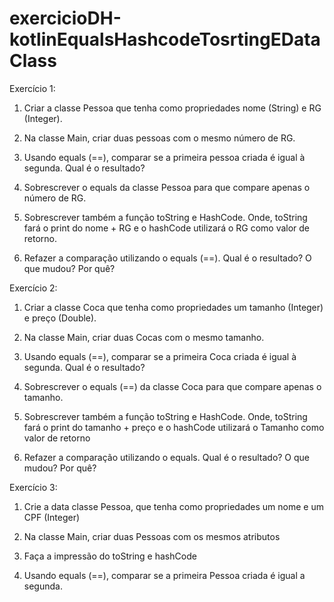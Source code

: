 # exercicioDH-kotlinEqualsHashcodeTosrtingEDataClass

Exercício 1:


1. Criar a classe Pessoa que tenha como propriedades nome (String) e RG (Integer).

3. Na classe Main, criar duas pessoas com o mesmo número de RG.

5. Usando equals (==), comparar se a primeira pessoa criada é igual à segunda. Qual é o resultado?

7. Sobrescrever o equals da classe Pessoa para que compare apenas o número de RG.

9. Sobrescrever também a função toString e HashCode. Onde, toString fará o print do nome + RG e o hashCode utilizará o RG como valor de retorno.

11. Refazer a comparação utilizando o equals (==). Qual é o resultado? O que mudou? Por quê?




Exercício 2:


1. Criar a classe Coca que tenha como propriedades um tamanho (Integer) e preço (Double).

3. Na classe Main, criar duas Cocas com o mesmo tamanho.

5. Usando equals (==), comparar se a primeira Coca criada é igual à segunda. Qual é o resultado?

7. Sobrescrever o equals (==) da classe Coca para que compare apenas o tamanho.

9. Sobrescrever também a função toString e HashCode. Onde, toString fará o print do tamanho + preço e o hashCode utilizará o Tamanho como valor de retorno

11. Refazer a comparação utilizando o equals. Qual é o resultado? O que mudou? Por quê?




Exercício 3:


1. Crie a data classe Pessoa, que tenha como propriedades um nome e um CPF (Integer)

2. Na classe Main, criar duas Pessoas com os mesmos atributos

3. Faça a impressão do toString e hashCode

4. Usando equals (==), comparar se a primeira Pessoa criada é igual a segunda.
